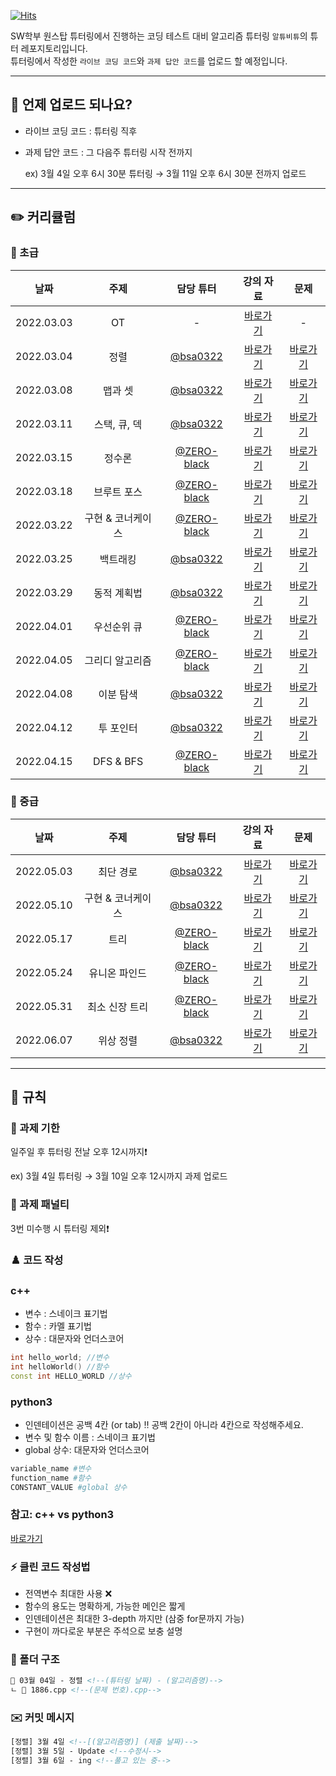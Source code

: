 [![Hits](https://hits.seeyoufarm.com/api/count/incr/badge.svg?url=https%3A%2F%2Fgithub.com%2FAltu-Bitu-2%2FNotice%2F&count_bg=%2379C83D&title_bg=%23555555&icon=&icon_color=%23E7E7E7&title=hits&edge_flat=false)](https://hits.seeyoufarm.com)

SW학부 원스탑 튜터링에서 진행하는 코딩 테스트 대비 알고리즘 튜터링 `알튜비튜`의 튜터 레포지토리입니다.  
튜터링에서 작성한 `라이브 코딩 코드`와 `과제 답안 코드`를 업로드 할 예정입니다.

---

## 📅 언제 업로드 되나요?

- 라이브 코딩 코드 : 튜터링 직후
- 과제 답안 코드 : 그 다음주 튜터링 시작 전까지

    ex) 3월 4일 오후 6시 30분 튜터링 → 3월 11일 오후 6시 30분 전까지 업로드

---   
## ✏️ 커리큘럼   
### 🌙 초급
|    날짜    | 주제 | 담당 튜터 | 강의 자료 | 문제 |
|:----------:|:----:|:---------:|:---------:|:----:|
| 2022.03.03 |  OT  |     -     |[바로가기](https://github.com/Altu-Bitu-2/Notice/blob/main/00.%20%EA%B0%95%EC%9D%98%EC%9E%90%EB%A3%8C/00.%20OT.pdf)|-|
| 2022.03.04 |정렬|[@bsa0322](https://github.com/bsa0322)|[바로가기](https://github.com/Altu-Bitu-2/Notice/blob/main/00.%20%EA%B0%95%EC%9D%98%EC%9E%90%EB%A3%8C/01.%20%EC%A0%95%EB%A0%AC.pdf)|[바로가기](https://github.com/Altu-Bitu-2/Notice/tree/main/03%EC%9B%94%2004%EC%9D%BC%20-%20%EC%A0%95%EB%A0%AC)|
| 2022.03.08 |맵과 셋|[@bsa0322](https://github.com/bsa0322)|[바로가기](https://github.com/Altu-Bitu-2/Notice/blob/main/00.%20%EA%B0%95%EC%9D%98%EC%9E%90%EB%A3%8C/02.%20%EB%A7%B5%EA%B3%BC%20%EC%85%8B.pdf)|[바로가기](https://github.com/Altu-Bitu-2/Notice/tree/main/03%EC%9B%94%2008%EC%9D%BC%20-%20%EB%A7%B5%EA%B3%BC%20%EC%85%8B)|
| 2022.03.11 |스택, 큐, 덱|[@bsa0322](https://github.com/bsa0322)|[바로가기](https://github.com/Altu-Bitu-2/Notice/blob/main/00.%20%EA%B0%95%EC%9D%98%EC%9E%90%EB%A3%8C/03.%20%EC%8A%A4%ED%83%9D%2C%20%ED%81%90%2C%20%EB%8D%B1.pdf)|[바로가기](https://github.com/Altu-Bitu-2/Notice/blob/main/03%EC%9B%94%2011%EC%9D%BC%20-%20%EC%8A%A4%ED%83%9D,%20%ED%81%90,%20%EB%8D%B1/README.md)|
| 2022.03.15 |정수론|[@ZERO-black](https://github.com/ZERO-black)|[바로가기](https://github.com/Altu-Bitu-2/Notice/blob/main/00.%20%EA%B0%95%EC%9D%98%EC%9E%90%EB%A3%8C/04.%20%EC%A0%95%EC%88%98%EB%A1%A0.pdf)|[바로가기](https://github.com/Altu-Bitu-2/Notice/tree/main/03%EC%9B%94%2015%EC%9D%BC%20-%20%EC%A0%95%EC%88%98%EB%A1%A0)|
| 2022.03.18 |브루트 포스|[@ZERO-black](https://github.com/ZERO-black)|[바로가기](https://github.com/Altu-Bitu-2/Notice/blob/main/00.%20%EA%B0%95%EC%9D%98%EC%9E%90%EB%A3%8C/05.%20%EB%B8%8C%EB%A3%A8%ED%8A%B8%ED%8F%AC%EC%8A%A4.pdf)|[바로가기](https://github.com/Altu-Bitu-2/Notice/blob/main/03%EC%9B%94%2018%EC%9D%BC%20-%20%EB%B8%8C%EB%A3%A8%ED%8A%B8%ED%8F%AC%EC%8A%A4/README.md)|
| 2022.03.22 |구현 & 코너케이스|[@ZERO-black](https://github.com/ZERO-black)|[바로가기](https://github.com/Altu-Bitu-2/Notice/blob/main/00.%20%EA%B0%95%EC%9D%98%EC%9E%90%EB%A3%8C/06.%20%EA%B5%AC%ED%98%84%2B%EC%BD%94%EB%84%88%EC%BC%80%EC%9D%B4%EC%8A%A4.pdf)|[바로가기](https://github.com/Altu-Bitu-2/Notice/tree/main/03%EC%9B%94%2022%EC%9D%BC%20-%20%EA%B5%AC%ED%98%84%20%26%20%EC%BD%94%EB%84%88%EC%BC%80%EC%9D%B4%EC%8A%A4)|
| 2022.03.25 |백트래킹|[@bsa0322](https://github.com/bsa0322)|[바로가기](https://github.com/Altu-Bitu-2/Notice/blob/main/00.%20%EA%B0%95%EC%9D%98%EC%9E%90%EB%A3%8C/07.%20%EB%B0%B1%ED%8A%B8%EB%9E%98%ED%82%B9.pdf)|[바로가기](https://github.com/Altu-Bitu-2/Notice/tree/main/03%EC%9B%94%2025%EC%9D%BC%20-%20%EB%B0%B1%ED%8A%B8%EB%9E%98%ED%82%B9)|
| 2022.03.29 |동적 계획법|[@bsa0322](https://github.com/bsa0322)|[바로가기](https://github.com/Altu-Bitu-2/Notice/blob/main/00.%20%EA%B0%95%EC%9D%98%EC%9E%90%EB%A3%8C/08.%20%EB%8F%99%EC%A0%81%EA%B3%84%ED%9A%8D%EB%B2%95.pdf)|[바로가기](https://github.com/Altu-Bitu-2/Notice/tree/main/03%EC%9B%94%2029%EC%9D%BC%20-%20%EB%8F%99%EC%A0%81%20%EA%B3%84%ED%9A%8D%EB%B2%95)|
| 2022.04.01 |우선순위 큐|[@ZERO-black](https://github.com/ZERO-black)|[바로가기](https://github.com/Altu-Bitu-2/Notice/blob/main/00.%20%EA%B0%95%EC%9D%98%EC%9E%90%EB%A3%8C/09.%20%EC%9A%B0%EC%84%A0%EC%88%9C%EC%9C%84%20%ED%81%90.pdf)|[바로가기](https://github.com/Altu-Bitu-2/Notice/blob/main/04%EC%9B%94%2001%EC%9D%BC%20-%20%EC%9A%B0%EC%84%A0%EC%88%9C%EC%9C%84%20%ED%81%90/README.md)|
| 2022.04.05 |그리디 알고리즘|[@ZERO-black](https://github.com/ZERO-black)|[바로가기](https://github.com/Altu-Bitu-2/Notice/blob/main/00.%20%EA%B0%95%EC%9D%98%EC%9E%90%EB%A3%8C/10.%20%EA%B7%B8%EB%A6%AC%EB%94%94%20%EC%95%8C%EA%B3%A0%EB%A6%AC%EC%A6%98.pdf)|[바로가기](https://github.com/Altu-Bitu-2/Notice/blob/main/04%EC%9B%94%2005%EC%9D%BC%20-%20%EA%B7%B8%EB%A6%AC%EB%94%94%20%EC%95%8C%EA%B3%A0%EB%A6%AC%EC%A6%98/README.md)|
| 2022.04.08 |이분 탐색|[@bsa0322](https://github.com/bsa0322)|[바로가기](https://github.com/Altu-Bitu-2/Notice/blob/main/00.%20%EA%B0%95%EC%9D%98%EC%9E%90%EB%A3%8C/11.%20%EC%9D%B4%EB%B6%84%20%ED%83%90%EC%83%89.pdf)|[바로가기](https://github.com/Altu-Bitu-2/Notice/blob/main/04%EC%9B%94%2008%EC%9D%BC%20-%20%EC%9D%B4%EB%B6%84%20%ED%83%90%EC%83%89)|
| 2022.04.12 |투 포인터|[@bsa0322](https://github.com/bsa0322)|[바로가기](https://github.com/Altu-Bitu-2/Notice/blob/main/00.%20%EA%B0%95%EC%9D%98%EC%9E%90%EB%A3%8C/12.%20%ED%88%AC%20%ED%8F%AC%EC%9D%B8%ED%84%B0.pdf)|[바로가기](https://github.com/Altu-Bitu-2/Notice/tree/main/04%EC%9B%94%2012%EC%9D%BC%20-%20%ED%88%AC%20%ED%8F%AC%EC%9D%B8%ED%84%B0)|
| 2022.04.15 |DFS & BFS|[@ZERO-black](https://github.com/ZERO-black)|[바로가기](https://github.com/Altu-Bitu-2/Notice/blob/main/00.%20%EA%B0%95%EC%9D%98%EC%9E%90%EB%A3%8C/13.%20DFS%20%26%20BFS.pdf)|[바로가기](https://github.com/Altu-Bitu-2/Notice/blob/main/04%EC%9B%94%2015%EC%9D%BC%20-%20DFS%20%26%20BFS/README.md)|
### 🌙 중급
|    날짜    | 주제 | 담당 튜터 | 강의 자료 | 문제 |
|:----------:|:----:|:---------:|:---------:|:----:|
| 2022.05.03 |최단 경로|[@bsa0322](https://github.com/bsa0322)|[바로가기](https://github.com/Altu-Bitu-2/Notice/blob/main/00.%20%EA%B0%95%EC%9D%98%EC%9E%90%EB%A3%8C/14.%20%EC%B5%9C%EB%8B%A8%20%EA%B2%BD%EB%A1%9C.pdf)|[바로가기](https://github.com/Altu-Bitu-2/Notice/tree/main/05%EC%9B%94%2003%EC%9D%BC%20-%20%EC%B5%9C%EB%8B%A8%EA%B2%BD%EB%A1%9C)|
| 2022.05.10 |구현 & 코너케이스|[@bsa0322](https://github.com/bsa0322)|[바로가기](https://github.com/Altu-Bitu-2/Notice)|[바로가기](https://github.com/Altu-Bitu-2/Notice)|
| 2022.05.17 |트리|[@ZERO-black](https://github.com/ZERO-black)|[바로가기](https://github.com/Altu-Bitu-2/Notice)|[바로가기](https://github.com/Altu-Bitu-2/Notice)|
| 2022.05.24 |유니온 파인드|[@ZERO-black](https://github.com/ZERO-black)|[바로가기](https://github.com/Altu-Bitu-2/Notice)|[바로가기](https://github.com/Altu-Bitu-2/Notice)|
| 2022.05.31 |최소 신장 트리|[@ZERO-black](https://github.com/ZERO-black)|[바로가기](https://github.com/Altu-Bitu-2/Notice)|[바로가기](https://github.com/Altu-Bitu-2/Notice)|
| 2022.06.07 |위상 정렬|[@bsa0322](https://github.com/bsa0322)|[바로가기](https://github.com/Altu-Bitu-2/Notice)|[바로가기](https://github.com/Altu-Bitu-2/Notice)|


---

## 🤙 규칙

### 🎉 과제 기한

일주일 후 튜터링 전날 오후 12시까지❗

ex) 3월 4일 튜터링 → 3월 10일 오후 12시까지 과제 업로드

### 📌 과제 패널티

3번 미수행 시 튜터링 제외❗

### ♟️ 코드 작성
### c++
- 변수 : 스네이크 표기법
- 함수 : 카멜 표기법
- 상수 : 대문자와 언더스코어

```cpp
int hello_world; //변수
int helloWorld() //함수
const int HELLO_WORLD //상수
```
### python3
- 인덴테이션은 공백 4칸 (or tab)
‼ 공백 2칸이 아니라 4칸으로 작성해주세요.
- 변수 및 함수 이름 : 스네이크 표기법
- global 상수: 대문자와 언더스코어 

```py
variable_name #변수
function_name #함수
CONSTANT_VALUE #global 상수
```

### 참고: c++ vs python3
[바로가기](https://diamond-drum-0d1.notion.site/C-vs-Python3-aad9ab44648d47d5b8f71e1845081ec4)

### ⚡ 클린 코드 작성법

- 전역변수 최대한 사용 ❌
- 함수의 용도는 명확하게, 가능한 메인은 짧게
- 인덴테이션은 최대한 3-depth 까지만 (삼중 for문까지 가능)
- 구현이 까다로운 부분은 주석으로 보충 설명

### 📁 폴더 구조

```html
📁 03월 04일 - 정렬 <!--(튜터링 날짜) - (알고리즘명)-->
ㄴ 📄 1886.cpp <!--(문제 번호).cpp-->
```

### ✉️ 커밋 메시지

```html
[정렬] 3월 4일 <!--[(알고리즘명)] (제출 날짜)-->
[정렬] 3월 5일 - Update <!--수정시-->
[정렬] 3월 6일 - ing <!--풀고 있는 중-->
```
